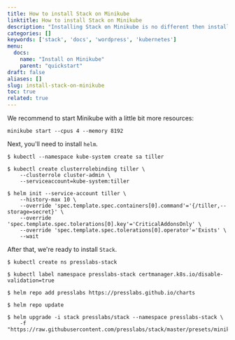 ```yaml
---
title: How to install Stack on Minikube
linktitle: How to install Stack on Minikube
description: "Installing Stack on Minikube is no different then installing it on another Kubernetes cluster."
categories: []
keywords: ['stack', 'docs', 'wordpress', 'kubernetes']
menu:
  docs:
    name: "Install on Minikube"
    parent: "quickstart"
draft: false
aliases: []
slug: install-stack-on-minikube
toc: true
related: true
---
```


We recommend to start Minikube with a little bit more resources:
```shell
minikube start --cpus 4 --memory 8192
```

Next, you'll need to install `helm`.

``` shell
$ kubectl --namespace kube-system create sa tiller

$ kubectl create clusterrolebinding tiller \
    --clusterrole cluster-admin \
    --serviceaccount=kube-system:tiller

$ helm init --service-account tiller \
    --history-max 10 \
    --override 'spec.template.spec.containers[0].command'='{/tiller,--storage=secret}' \
    --override 'spec.template.spec.tolerations[0].key'='CriticalAddonsOnly' \
    --override 'spec.template.spec.tolerations[0].operator'='Exists' \
    --wait
```

After that, we're ready to install `Stack`.

``` shell
$ kubectl create ns presslabs-stack

$ kubectl label namespace presslabs-stack certmanager.k8s.io/disable-validation=true

$ helm repo add presslabs https://presslabs.github.io/charts

$ helm repo update

$ helm upgrade -i stack presslabs/stack --namespace presslabs-stack \
    -f "https://raw.githubusercontent.com/presslabs/stack/master/presets/minikube.yaml"
```

